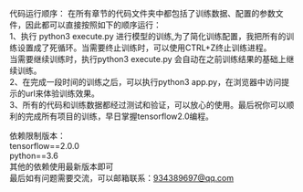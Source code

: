 代码运行顺序：
   在所有章节的代码文件夹中都包括了训练数据、配置的参数文件，因此都可以直接按照如下的顺序运行：<br />
   1、执行 python3 execute.py 进行模型的训练,为了简化训练配置，我把所有的训练设置成了死循环。当需要终止训练时，可以使用CTRL+Z终止训练进程。<br />
   当需要继续训练时，执行python3 execute.py 会自动在之前训练结果的基础上继续训练。<br />
   2、在完成一段时间的训练之后，可以执行python3 app.py，在浏览器中访问提示的url来体验训练效果。<br />
   3、所有的代码和训练数据都经过测试和验证，可以放心的使用。最后祝你可以顺利的完成所有项目的训练，早日掌握tensorflow2.0编程。 <br />
   
依赖限制版本：<br />
tensorflow==2.0.0<br />
python==3.6<br />
其他的依赖使用最新版本即可<br />
最后如有问题需要交流，可以邮箱联系：934389697@qq.com
  
